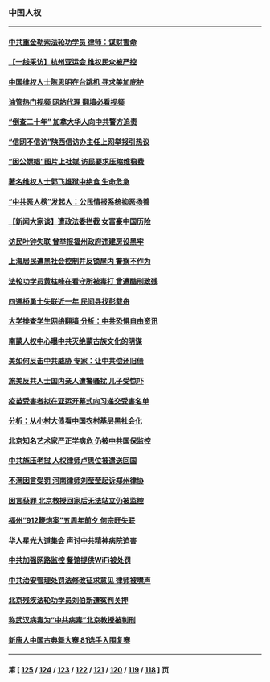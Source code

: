 ### 中国人权
---
#### [中共重金勒索法轮功学员 律师：谋财害命](../../pages/ncid278/n14079477.md?09240845) 
#### [【一线采访】杭州亚运会 维权民众被严控](../../pages/ncid278/n14079593.md?09240845) 
#### [中国维权人士陈思明在台跳机 寻求美加庇护](../../pages/ncid278/n14078976.md?09240845) 
#### [油管热门视频 网站代理 翻墙必看视频](http://138.2.39.72:81/youtube.html?epic-marker?09240845)
#### [“倒查二十年” 加拿大华人向中共警方追责](../../pages/ncid278/n14075217.md?09240845) 
#### [“信网不信访”陕西信访办主任上网举报引热议](../../pages/ncid278/n14078753.md?09240845) 
#### [“因公嫖娼”图片上社媒 访民要求压缩维稳费](../../pages/ncid278/n14078677.md?09240845) 
#### [著名维权人士郭飞雄狱中绝食 生命危急](../../pages/ncid278/n14078362.md?09240845) 
#### [“中共恶人榜”发起人：公民情报系统抑恶扬善](../../pages/ncid278/n14078029.md?09240845) 
#### [【新闻大家谈】遭政法委拦截 女富豪中国历险](../../pages/ncid278/n14077770.md?09240845) 
#### [访民叶钟失联 曾举报福州政府违建房设黑牢](../../pages/ncid278/n14077800.md?09240845) 
#### [上海居民遭黑社会控制并反锁屋内 警察不作为](../../pages/ncid278/n14077716.md?09240845) 
#### [法轮功学员黄柱峰在看守所被毒打 曾遭酷刑致残](../../pages/ncid278/n14077119.md?09240845) 
#### [四通桥勇士失联近一年 民间寻找彭载舟](../../pages/ncid278/n14076997.md?09240845) 
#### [大学排查学生网络翻墙 分析：中共恐惧自由资讯](../../pages/ncid278/n14076988.md?09240845) 
#### [南蒙人权中心曝中共灭绝蒙古族文化的阴谋](../../pages/ncid278/n14076767.md?09240845) 
#### [美如何反击中共威胁 专家：让中共偿还旧债](../../pages/ncid278/n14076512.md?09240845) 
#### [旅美反共人士国内亲人遭警骚扰 儿子受惊吓](../../pages/ncid278/n14075238.md?09240845) 
#### [疫苗受害者拟在亚运开幕式向习递交受害名单](../../pages/ncid278/n14074920.md?09240845) 
#### [分析：从小村大债看中国农村基层黑社会化](../../pages/ncid278/n14074789.md?09240845) 
#### [北京知名艺术家严正学病危 仍被中共国保监控](../../pages/ncid278/n14074712.md?09240845) 
#### [中共施压老挝 人权律师卢思位被遣送回国](../../pages/ncid278/n14074014.md?09240845) 
#### [不满因言受罚 河南律师刘莹莹起诉郑州律协](../../pages/ncid278/n14073445.md?09240845) 
#### [因言获罪 北京教授回家后无法站立仍被监控](../../pages/ncid278/n14072705.md?09240845) 
#### [福州“912鞭炮案”五周年前夕 何宗旺失联](../../pages/ncid278/n14071786.md?09240845) 
#### [华人星光大道集会 声讨中共精神病院迫害](../../pages/ncid278/n14071782.md?09240845) 
#### [中共加强网路监控 餐馆提供WiFi被处罚](../../pages/ncid278/n14071345.md?09240845) 
#### [中共治安管理处罚法修改征求意见 律师被噤声](../../pages/ncid278/n14070976.md?09240845) 
#### [北京残疾法轮功学员刘伯新遭冤判关押](../../pages/ncid278/n14069619.md?09240845) 
#### [称武汉病毒为“中共病毒”北京教授被判刑](../../pages/ncid278/n14070053.md?09240845) 
#### [新唐人中国古典舞大赛 81选手入围复赛](../../pages/ncid278/n14069975.md?09240845) 

---
#### 第 [ [125](./125.md?09240845) / [124](./124.md?09240845) / [123](./123.md?09240845) / [122](./122.md?09240845) / [121](./121.md?09240845) / [120](./120.md?09240845) / [119](./119.md?09240845) / [118](./118.md?09240845) ] 页
